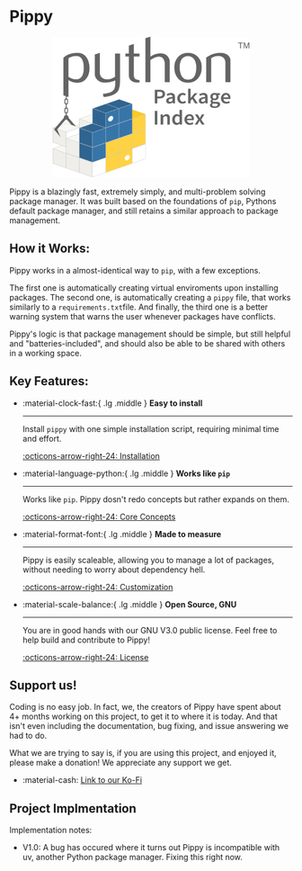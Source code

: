 # Pippy

<p align="center">
  <img alt="Picture of the Python packaging Index" src="./assets/images/pippy.png" height="250"width="350">
</p>

Pippy is a blazingly fast, extremely simply, and multi-problem solving package manager. It was built based on the foundations of `pip`, Pythons default package manager, and still retains a similar approach to package management.

## How it Works:

Pippy works in a almost-identical way to `pip`, with a few exceptions.

The first one is automatically creating virtual enviroments upon installing packages. The second one, is automatically creating a `pippy` file, that works similarly to a `requirements.txt`file. And finally, the third one is a better warning system that warns the user whenever packages have conflicts.

Pippy's logic is that package management should be simple, but still helpful and "batteries-included", and should also be able to be shared with others in a working space.

## Key Features:

<div class="grid cards" markdown>

-   :material-clock-fast:{ .lg .middle } __Easy to install__

    ---

    Install `pippy` with one simple installation script, requiring minimal time and effort.

    [:octicons-arrow-right-24: Installation](./getting-started/installation.md)

-   :material-language-python:{ .lg .middle } __Works like `pip`__

    ---

    Works like `pip`. Pippy dosn't redo concepts but rather expands on them.

    [:octicons-arrow-right-24: Core Concepts](./getting-started/concepts.md)

-   :material-format-font:{ .lg .middle } __Made to measure__

    ---

    Pippy is easily scaleable, allowing you to manage a lot of packages, without needing to worry about dependency hell.

    [:octicons-arrow-right-24: Customization](./getting-started/concepts.md)

-   :material-scale-balance:{ .lg .middle } __Open Source, GNU__

    ---

    You are in good hands with our GNU V3.0 public license. Feel free to help build and contribute to Pippy!

    [:octicons-arrow-right-24: License](#)

</div>

## Support us!

Coding is no easy job. In fact, we, the creators of Pippy have spent about 4+ months working on this project, to get it to where it is today. And that isn't even including the documentation, bug fixing, and issue answering we had to do.

What we are trying to say is, if you are using this project, and enjoyed it, please make a donation! We appreciate any support we get.

- :material-cash: [Link to our Ko-Fi](https://youtu.be/xvFZjo5PgG0?si=60lS8wgxL7CVYSwr)

## Project Implmentation

Implementation notes:

- V1.0: A bug has occured where it turns out Pippy is incompatible with uv, another Python package manager. Fixing this right now.